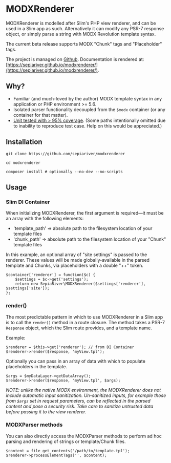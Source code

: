 # MODXRenderer

MODXRenderer is modelled after Slim's PHP view renderer, and can be used in a Slim app as such. Alternatively it can modify any PSR-7 response object, or simply parse a string with MODX Revolution template syntax.

The current beta release supports MODX "Chunk" tags and "Placeholder" tags.

The project is managed on [Github](https://github.com/sepiariver/modxrenderer/). Documentation is rendered at: [https://sepiariver.github.io/modxrenderer/](https://sepiariver.github.io/modxrenderer/).

## Why?

- Familiar (and much-loved by the author) MODX template syntax in any application or PHP environment >= 5.6.
- Isolated parser functionality decoupled from the `$modx` container (or any container for that matter).
- [Unit tested with > 95% coverage](https://sepiariver.github.io/modxrenderer/test-results/). (Some paths intentionally omitted due to inability to reproduce test case. Help on this would be appreciated.)

## Installation

```
git clone https://github.com/sepiariver/modxrenderer

cd modxrenderer

composer install # optionally --no-dev --no-scripts
```

## Usage

### Slim DI Container

When initializing MODXRenderer, the first argument is required—it must be an array with the following elements:

- 'template_path' => absolute path to the filesystem location of your template files
- 'chunk_path' => absolute path to the filesystem location of your "Chunk" template files

In this example, an optional array of "site settings" is passed to the renderer. These values will be made globally-available in the parsed template and Chunks, via placeholders with a double "++" token.

```
$container['renderer'] = function($c) {
    $settings = $c->get('settings');
    return new SepiaRiver\MODXRenderer($settings['renderer'], $settings['site']);
};
```

### render()

The most predictable pattern in which to use MODXRenderer in a Slim app is to call the `render()` method in a route closure. The method takes a PSR-7 `Response` object, which the Slim route provides, and a template name.

Example:

```
$renderer = $this->get('renderer'); // from DI Container
$renderer->render($response, 'myView.tpl');
```

Optionally you can pass in an array of data with which to populate placeholders in the template.

```
$args = $myDataLayer->getDataArray();
$renderer->render($response, 'myView.tpl', $args);
```

_NOTE: unlike the native MODX environment, the MODXRenderer does not include automatic input sanitization. Un-sanitized inputs, for example those from `$args` set in request parameters, can be reflected in the parsed content and pose a security risk. Take care to sanitize untrusted data before passing it to the view renderer._

### MODXParser methods

You can also directly access the MODXParser methods to perform ad hoc parsing and rendering of strings or template/Chunk files.

```
$content = file_get_contents('/path/to/template.tpl');
$renderer->processElementTags('', $content);
```
